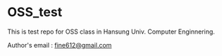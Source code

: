 # OSS_test

This is test repo for OSS class in Hansung Univ. Computer Enginnering.

Author's email : fine612@gmail.com

